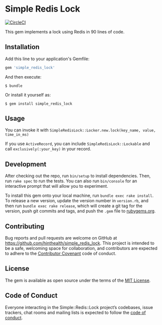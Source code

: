 # Simple Redis Lock

[![CircleCI](https://circleci.com/gh/hinthealth/simple_redis_lock/tree/master.svg?style=svg&circle-token=572e9e02e6a60342db0e62647bcc0ced8295435f)](https://circleci.com/gh/hinthealth/simple_redis_lock/tree/master)

This gem implements a lock using Redis in 90 lines of code.

## Installation

Add this line to your application's Gemfile:

```ruby
gem 'simple_redis_lock'
```

And then execute:

    $ bundle

Or install it yourself as:

    $ gem install simple_redis_lock

## Usage

You can invoke it with `SimpleRedisLock::Locker.new.lock(key_name, value, time_in_ms)`

If you use `ActiveRecord`, you can include `SimpleRedisLock::Lockable` and call `exclusively(:your_key)` in your record.

## Development

After checking out the repo, run `bin/setup` to install dependencies. Then, run `rake spec` to run the tests. You can also run `bin/console` for an interactive prompt that will allow you to experiment.

To install this gem onto your local machine, run `bundle exec rake install`. To release a new version, update the version number in `version.rb`, and then run `bundle exec rake release`, which will create a git tag for the version, push git commits and tags, and push the `.gem` file to [rubygems.org](https://rubygems.org).

## Contributing

Bug reports and pull requests are welcome on GitHub at https://github.com/hinthealth/simple_redis_lock. This project is intended to be a safe, welcoming space for collaboration, and contributors are expected to adhere to the [Contributor Covenant](http://contributor-covenant.org) code of conduct.

## License

The gem is available as open source under the terms of the [MIT License](https://opensource.org/licenses/MIT).

## Code of Conduct

Everyone interacting in the Simple::Redis::Lock project’s codebases, issue trackers, chat rooms and mailing lists is expected to follow the [code of conduct](https://github.com/hinthealth/simple_redis_lock/blob/master/CODE_OF_CONDUCT.md).
